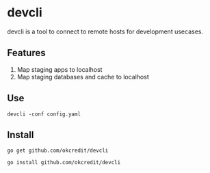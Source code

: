 
# devcli

devcli is a tool to connect to remote hosts for development usecases.

## Features
1. Map staging apps to localhost 
2. Map staging databases and cache to localhost


## Use

```
devcli -conf config.yaml
```

## Install
```
go get github.com/okcredit/devcli
```

```
go install github.com/okcredit/devcli
```
